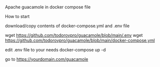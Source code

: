 Apache guacamole in docker compose file

How to start

download/copy contents of docker-compose.yml and .env file

wget https://github.com/todorovpro/guacamole/blob/main/.env
wget https://github.com/todorovpro/guacamole/blob/main/docker-compose.yml

edit .env file to your needs 
docker-compose up -d

go to https://yourdomain.com/guacamole


